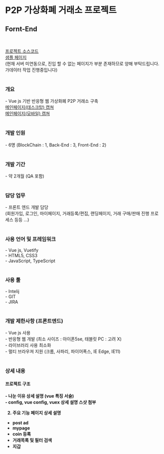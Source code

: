 # P2P 가상화폐 거래소 프로젝트
<h2>Fornt-End</h2><br>

<a href="https://github.com/bisu8018/p2p_exchange_front_end/">프로젝트 소스코드</a><br>
<a href="https://bisu8018.github.io/">샘플 페이지</a><br> (현재 서버 미연동으로, 진입 할 수 없는 페이지가 부분 존재하므로 양해 부탁드립니다. 가데이터 작업 진행중입니다)<br><br>

<h3>개요</h3>
- Vue js 기반 반응형 웹 가상화폐 P2P 거래소 구축<br>
<a href="images/main_page.png">메인페이지(데스크탑) 캡쳐</a><br>
<a href="images/main_page(mobile).png">메인페이지(모바일) 캡쳐</a><br><br>


<h3>개발 인원</h3>
- 6명 (BlockChain : 1, Back-End : 3, Front-End : 2)<br><br>

<h3>개발 기간</h3>
- 약 2개월 (QA 포함)<br><br>

<h3>담당 업무</h3>
- 프론트 엔드 개발 담당<br>
(회원가입, 로그인, 마이페이지, 거래등록/편집, 랜딩페이지, 거래 구매/판매 진행 프로세스 등등 ...)<br><br>

<h3>사용 언어 및 프레임워크</h3>
- Vue js, Vuetify<br>
- HTML5, CSS3<br>
- JavaScript, TypeScript<br><br>

<h3>사용 툴</h3>
- Intelij<br>
- GIT<br>
- JIRA<br><br>

<h3>개발 제한사항 (프론트엔드)</h3>
- Vue js 사용<br>
- 반응형 웹 개발 (최소 사이즈 : 아이폰5se, 태블릿 PC : 고려 X)<br>
- 라이브러리 사용 최소화<br>
- 멀티 브라우져 지원 (크롬, 사파리, 파이어폭스, IE Edge, IE11)<br><br>


<h3>상세 내용</h3>
<h4>프로젝트 구조<h4>
- 나눈 이유 상세 설명 (vue 특징 서술)<br>
-  config, vue config, vuex 상세 설명 스샷 첨부<br>

2. 주요 기능 페이지 상세 설명
- post ad
- mypage
- coin 등록
- 거래목록 및 필터 검색
- 지갑


